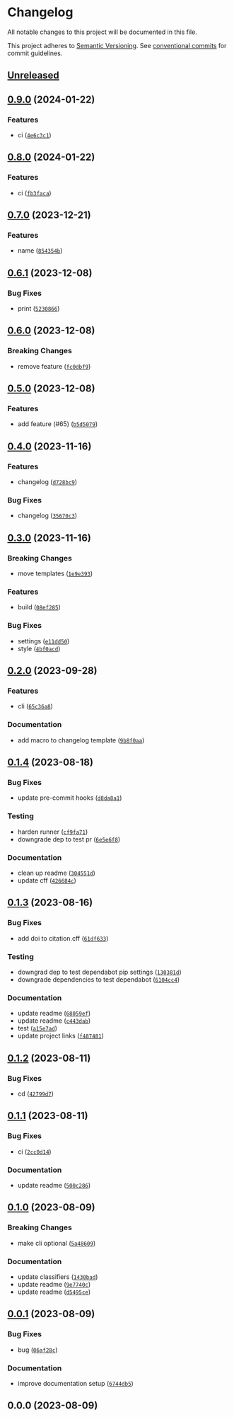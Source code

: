 # Changelog

All notable changes to this project will be documented in this file.

This project adheres to [Semantic Versioning](https://semver.org/spec/v2.0.0.html). See
[conventional commits](https://www.conventionalcommits.org/en/v1.0.0/) for commit guidelines.


## [Unreleased](https://github.com/afuetterer/services-test4/compare/0.9.0...main)



## [0.9.0](https://github.com/afuetterer/services-test4/compare/0.8.0...0.9.0) (2024-01-22)


### Features

- ci ([`4e6c3c1`](https://github.com/afuetterer/services-test4/commit/4e6c3c1d9571a9d81e262a87082b1f7d4d4a4250))



## [0.8.0](https://github.com/afuetterer/services-test4/compare/0.7.0...0.8.0) (2024-01-22)


### Features

- ci ([`fb3faca`](https://github.com/afuetterer/services-test4/commit/fb3faca3222b824ff00d84a9ba04008a58301169))



## [0.7.0](https://github.com/afuetterer/services-test4/compare/0.6.1...0.7.0) (2023-12-21)


### Features

- name ([`854354b`](https://github.com/afuetterer/services-test4/commit/854354b90f32c680e61f3a9a30add6c74755a74f))



## [0.6.1](https://github.com/afuetterer/services-test4/compare/0.6.0...0.6.1) (2023-12-08)


### Bug Fixes

- print ([`5230866`](https://github.com/afuetterer/services-test4/commit/52308666591434e0c823be29b0718f2e965f4edb))



## [0.6.0](https://github.com/afuetterer/services-test4/compare/0.5.0...0.6.0) (2023-12-08)


### Breaking Changes

- remove feature ([`fc0dbf9`](https://github.com/afuetterer/services-test4/commit/fc0dbf91dad5764ab1a013649cc129ac275ba0bf))



## [0.5.0](https://github.com/afuetterer/services-test4/compare/0.4.0...0.5.0) (2023-12-08)


### Features

- add feature (#65) ([`b5d5079`](https://github.com/afuetterer/services-test4/commit/b5d5079f41e2d2ceccfc93c9ae48bda117952f2d))



## [0.4.0](https://github.com/afuetterer/services-test4/compare/0.3.0...0.4.0) (2023-11-16)


### Features

- changelog ([`d728bc9`](https://github.com/afuetterer/services-test4/commit/d728bc90406fa4aaf6b1dabe04ac21bdbd024e0d))

### Bug Fixes

- changelog ([`35670c3`](https://github.com/afuetterer/services-test4/commit/35670c3c9ff0a393616c041362921f3f65848a74))



## [0.3.0](https://github.com/afuetterer/services-test4/compare/0.2.0...0.3.0) (2023-11-16)


### Breaking Changes

- move templates ([`1e9e393`](https://github.com/afuetterer/services-test4/commit/1e9e3934bbd05ab6bb39f9316db0c7cb5b792abd))

### Features

- build ([`08ef285`](https://github.com/afuetterer/services-test4/commit/08ef285bdc3aeeb4bc83b9ff7d11080bc5cbe70c))

### Bug Fixes

- settings ([`e11dd50`](https://github.com/afuetterer/services-test4/commit/e11dd5053110d5feb920c6f75a40a82ddc944fdd))
- style ([`4bf0acd`](https://github.com/afuetterer/services-test4/commit/4bf0acdfd2a943bc91b9cf37281c86a7df01f5f2))



## [0.2.0](https://github.com/afuetterer/services-test4/compare/0.1.4...0.2.0) (2023-09-28)


### Features

- cli ([`65c36a8`](https://github.com/afuetterer/services-test4/commit/65c36a89e88bb98b40732a6dcd1f12c94cd23404))

### Documentation

- add macro to changelog template ([`9b8f0aa`](https://github.com/afuetterer/services-test4/commit/9b8f0aae3d6d70a2371149429f02343d50fe8551))



## [0.1.4](https://github.com/afuetterer/services-test4/compare/0.1.3...0.1.4) (2023-08-18)


### Bug Fixes

- update pre-commit hooks ([`d8da8a1`](https://github.com/afuetterer/services-test4/commit/d8da8a1e4d6993d8f26981ca79e4638500eb8aae))

### Testing

- harden runner ([`cf9fa71`](https://github.com/afuetterer/services-test4/commit/cf9fa71b7d7c7cb88b92717e3798e5848bc6bbe1))
- downgrade dep to test pr ([`6e5e6f8`](https://github.com/afuetterer/services-test4/commit/6e5e6f85d05a5bba43b55cdd23d8e053317d51bc))

### Documentation

- clean up readme ([`304551d`](https://github.com/afuetterer/services-test4/commit/304551d186a21d1ccc1f8101fdd05b9b6982744d))
- update cff ([`426684c`](https://github.com/afuetterer/services-test4/commit/426684c312033fc3b2d071fcf93f9fa08183c46a))



## [0.1.3](https://github.com/afuetterer/services-test4/compare/0.1.2...0.1.3) (2023-08-16)


### Bug Fixes

- add doi to citation.cff ([`61df633`](https://github.com/afuetterer/services-test4/commit/61df633e2950c8d92f32828f07e54580276b7ba0))

### Testing

- downgrad dep to test dependabot pip settings ([`130381d`](https://github.com/afuetterer/services-test4/commit/130381d9e5a739d84e3c0af946f87d1202069d60))
- downgrade dependencies to test dependabot ([`6104cc4`](https://github.com/afuetterer/services-test4/commit/6104cc494e5a71379bd104a2d385d4d99e13b518))

### Documentation

- update readme ([`68059ef`](https://github.com/afuetterer/services-test4/commit/68059ef05001280a59ba830205670f159fb133a7))
- update readme ([`c443dab`](https://github.com/afuetterer/services-test4/commit/c443dab0a74ab34b40655aee601d967e2e9618bc))
- test ([`a15e7ad`](https://github.com/afuetterer/services-test4/commit/a15e7ad96e54d14a9efdf2217b27138dff3d1de0))
- update project links ([`f487481`](https://github.com/afuetterer/services-test4/commit/f4874819721c5f8ab54f6bc81a7ee58f753df1a1))



## [0.1.2](https://github.com/afuetterer/services-test4/compare/0.1.1...0.1.2) (2023-08-11)


### Bug Fixes

- cd ([`42799d7`](https://github.com/afuetterer/services-test4/commit/42799d7b82a025533e51b319045e2f9a2c0bf0f7))



## [0.1.1](https://github.com/afuetterer/services-test4/compare/0.1.0...0.1.1) (2023-08-11)


### Bug Fixes

- ci ([`2cc0d14`](https://github.com/afuetterer/services-test4/commit/2cc0d141d5aad782cb913d48537e09357f820b2a))

### Documentation

- update readme ([`500c286`](https://github.com/afuetterer/services-test4/commit/500c28613820cab02f1ba38cd34628e7782269ae))



## [0.1.0](https://github.com/afuetterer/services-test4/compare/0.0.1...0.1.0) (2023-08-09)


### Breaking Changes

- make cli optional ([`5a48609`](https://github.com/afuetterer/services-test4/commit/5a48609246002ef39458418e25965f95b15a6890))

### Documentation

- update classifiers ([`1430bad`](https://github.com/afuetterer/services-test4/commit/1430bad5f235e3775f6bf3a16879a6a98fd3fabc))
- update readme ([`9e7740c`](https://github.com/afuetterer/services-test4/commit/9e7740c565d0cfc944ab9b1008bf8027d17b5c25))
- update readme ([`d5495ce`](https://github.com/afuetterer/services-test4/commit/d5495cee18c8b7e6d88377290c2aed22448c0a45))



## [0.0.1](https://github.com/afuetterer/services-test4/compare/0.0.0...0.0.1) (2023-08-09)


### Bug Fixes

- bug ([`06af28c`](https://github.com/afuetterer/services-test4/commit/06af28c32d912818876b0566081b1323caeafac5))

### Documentation

- improve documentation setup ([`6744db5`](https://github.com/afuetterer/services-test4/commit/6744db5beaff755274ba57f9f2509c0e8f90a30f))



## 0.0.0 (2023-08-09)



